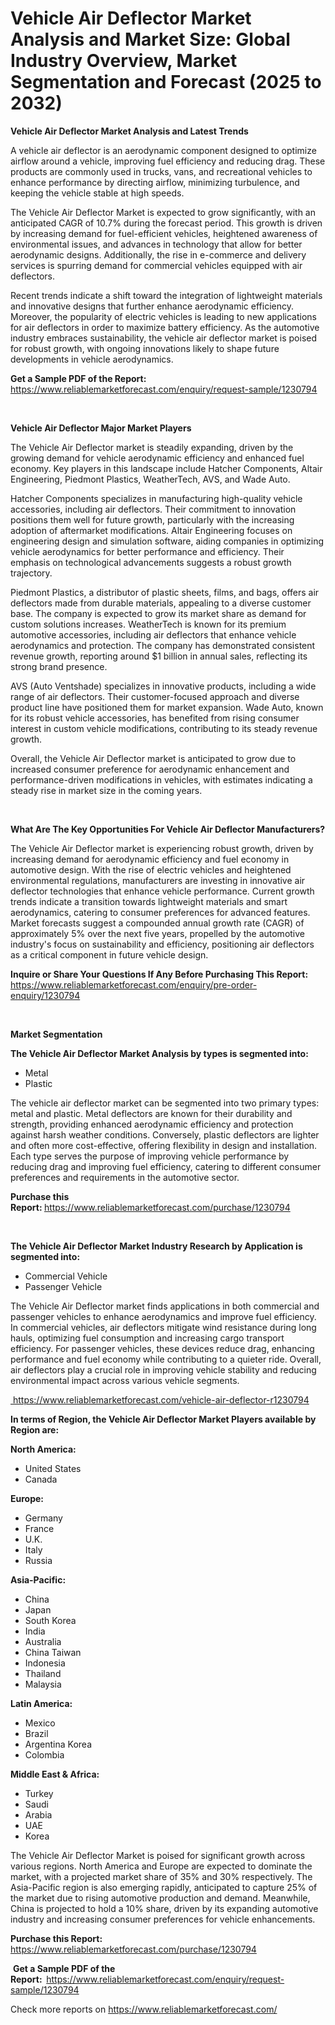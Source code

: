 <p><h1>Vehicle Air Deflector Market Analysis and Market Size: Global Industry Overview, Market Segmentation and Forecast (2025 to 2032)</h1></p><p><strong>Vehicle Air Deflector Market Analysis and Latest Trends</strong></p>
<p><p>A vehicle air deflector is an aerodynamic component designed to optimize airflow around a vehicle, improving fuel efficiency and reducing drag. These products are commonly used in trucks, vans, and recreational vehicles to enhance performance by directing airflow, minimizing turbulence, and keeping the vehicle stable at high speeds.</p><p>The Vehicle Air Deflector Market is expected to grow significantly, with an anticipated CAGR of 10.7% during the forecast period. This growth is driven by increasing demand for fuel-efficient vehicles, heightened awareness of environmental issues, and advances in technology that allow for better aerodynamic designs. Additionally, the rise in e-commerce and delivery services is spurring demand for commercial vehicles equipped with air deflectors.</p><p>Recent trends indicate a shift toward the integration of lightweight materials and innovative designs that further enhance aerodynamic efficiency. Moreover, the popularity of electric vehicles is leading to new applications for air deflectors in order to maximize battery efficiency. As the automotive industry embraces sustainability, the vehicle air deflector market is poised for robust growth, with ongoing innovations likely to shape future developments in vehicle aerodynamics.</p></p>
<p><strong>Get a Sample PDF of the Report:&nbsp;</strong> <a href="https://www.reliablemarketforecast.com/enquiry/request-sample/1230794?utm_campaign=2336&utm_medium=2&utm_source=Github&utm_content=ia&utm_term=30032025&utm_id=vehicle-air-deflector">https://www.reliablemarketforecast.com/enquiry/request-sample/1230794</a></p>
<p>&nbsp;</p>
<p><strong>Vehicle Air Deflector Major Market Players</strong></p>
<p><p>The Vehicle Air Deflector market is steadily expanding, driven by the growing demand for vehicle aerodynamic efficiency and enhanced fuel economy. Key players in this landscape include Hatcher Components, Altair Engineering, Piedmont Plastics, WeatherTech, AVS, and Wade Auto. </p><p>Hatcher Components specializes in manufacturing high-quality vehicle accessories, including air deflectors. Their commitment to innovation positions them well for future growth, particularly with the increasing adoption of aftermarket modifications. Altair Engineering focuses on engineering design and simulation software, aiding companies in optimizing vehicle aerodynamics for better performance and efficiency. Their emphasis on technological advancements suggests a robust growth trajectory.</p><p>Piedmont Plastics, a distributor of plastic sheets, films, and bags, offers air deflectors made from durable materials, appealing to a diverse customer base. The company is expected to grow its market share as demand for custom solutions increases. WeatherTech is known for its premium automotive accessories, including air deflectors that enhance vehicle aerodynamics and protection. The company has demonstrated consistent revenue growth, reporting around $1 billion in annual sales, reflecting its strong brand presence.</p><p>AVS (Auto Ventshade) specializes in innovative products, including a wide range of air deflectors. Their customer-focused approach and diverse product line have positioned them for market expansion. Wade Auto, known for its robust vehicle accessories, has benefited from rising consumer interest in custom vehicle modifications, contributing to its steady revenue growth.</p><p>Overall, the Vehicle Air Deflector market is anticipated to grow due to increased consumer preference for aerodynamic enhancement and performance-driven modifications in vehicles, with estimates indicating a steady rise in market size in the coming years.</p></p>
<p>&nbsp;</p>
<p><strong>What Are The Key Opportunities For Vehicle Air Deflector Manufacturers?</strong></p>
<p><p>The Vehicle Air Deflector market is experiencing robust growth, driven by increasing demand for aerodynamic efficiency and fuel economy in automotive design. With the rise of electric vehicles and heightened environmental regulations, manufacturers are investing in innovative air deflector technologies that enhance vehicle performance. Current growth trends indicate a transition towards lightweight materials and smart aerodynamics, catering to consumer preferences for advanced features. Market forecasts suggest a compounded annual growth rate (CAGR) of approximately 5% over the next five years, propelled by the automotive industry's focus on sustainability and efficiency, positioning air deflectors as a critical component in future vehicle design.</p></p>
<p><strong>Inquire or Share Your Questions If Any Before Purchasing This Report:</strong> <a href="https://www.reliablemarketforecast.com/enquiry/pre-order-enquiry/1230794?utm_campaign=2336&utm_medium=2&utm_source=Github&utm_content=ia&utm_term=30032025&utm_id=vehicle-air-deflector">https://www.reliablemarketforecast.com/enquiry/pre-order-enquiry/1230794</a></p>
<p>&nbsp;</p>
<p><strong>Market Segmentation</strong></p>
<p><strong>The Vehicle Air Deflector Market Analysis by types is segmented into:</strong></p>
<p><ul><li>Metal</li><li>Plastic</li></ul></p>
<p><p>The vehicle air deflector market can be segmented into two primary types: metal and plastic. Metal deflectors are known for their durability and strength, providing enhanced aerodynamic efficiency and protection against harsh weather conditions. Conversely, plastic deflectors are lighter and often more cost-effective, offering flexibility in design and installation. Each type serves the purpose of improving vehicle performance by reducing drag and improving fuel efficiency, catering to different consumer preferences and requirements in the automotive sector.</p></p>
<p><strong>Purchase this Report:&nbsp;</strong><a href="https://www.reliablemarketforecast.com/purchase/1230794?utm_campaign=2336&utm_medium=2&utm_source=Github&utm_content=ia&utm_term=30032025&utm_id=vehicle-air-deflector">https://www.reliablemarketforecast.com/purchase/1230794</a></p>
<p>&nbsp;</p>
<p><strong>The Vehicle Air Deflector Market Industry Research by Application is segmented into:</strong></p>
<p><ul><li>Commercial Vehicle</li><li>Passenger Vehicle</li></ul></p>
<p><p>The Vehicle Air Deflector market finds applications in both commercial and passenger vehicles to enhance aerodynamics and improve fuel efficiency. In commercial vehicles, air deflectors mitigate wind resistance during long hauls, optimizing fuel consumption and increasing cargo transport efficiency. For passenger vehicles, these devices reduce drag, enhancing performance and fuel economy while contributing to a quieter ride. Overall, air deflectors play a crucial role in improving vehicle stability and reducing environmental impact across various vehicle segments.</p></p>
<p><a href="https://www.reliablemarketforecast.com/vehicle-air-deflector-r1230794?utm_campaign=2336&utm_medium=2&utm_source=Github&utm_content=ia&utm_term=30032025&utm_id=vehicle-air-deflector">&nbsp;https://www.reliablemarketforecast.com/vehicle-air-deflector-r1230794</a></p>
<p><strong>In terms of Region, the Vehicle Air Deflector Market Players available by Region are:</strong></p>
<p>
    <p> <strong> North America: </strong>
        <ul>
            <li>United States</li>
            <li>Canada</li>
        </ul>
        </p> 
    <p> <strong> Europe: </strong>
        <ul>
            <li>Germany</li>
            <li>France</li>
            <li>U.K.</li>
            <li>Italy</li>
            <li>Russia</li>
        </ul>
        </p> 
    <p> <strong> Asia-Pacific: </strong>
        <ul>
            <li>China</li>
            <li>Japan</li>
            <li>South Korea</li>
            <li>India</li>
            <li>Australia</li>
            <li>China Taiwan</li>
            <li>Indonesia</li>
            <li>Thailand</li>
            <li>Malaysia</li>
        </ul>
        </p> 
    <p> <strong> Latin America: </strong>
        <ul>
            <li>Mexico</li>
            <li>Brazil</li>
            <li>Argentina Korea</li>
            <li>Colombia</li>
        </ul>
        </p> 
    <p> <strong> Middle East & Africa: </strong>
        <ul>
            <li>Turkey</li>
            <li>Saudi</li>
            <li>Arabia</li>
            <li>UAE</li>
            <li>Korea</li>
        </ul>
    </p>
    </p>
<p><p>The Vehicle Air Deflector Market is poised for significant growth across various regions. North America and Europe are expected to dominate the market, with a projected market share of 35% and 30% respectively. The Asia-Pacific region is also emerging rapidly, anticipated to capture 25% of the market due to rising automotive production and demand. Meanwhile, China is projected to hold a 10% share, driven by its expanding automotive industry and increasing consumer preferences for vehicle enhancements.</p></p>
<p><strong>Purchase this Report: </strong><a href="https://www.reliablemarketforecast.com/purchase/1230794?utm_campaign=2336&utm_medium=2&utm_source=Github&utm_content=ia&utm_term=30032025&utm_id=vehicle-air-deflector">https://www.reliablemarketforecast.com/purchase/1230794</a></p>
<p>&nbsp;<strong>Get a Sample PDF of the Report:&nbsp;&nbsp;</strong><a href="https://www.reliablemarketforecast.com/enquiry/request-sample/1230794?utm_campaign=2336&utm_medium=2&utm_source=Github&utm_content=ia&utm_term=30032025&utm_id=vehicle-air-deflector">https://www.reliablemarketforecast.com/enquiry/request-sample/1230794</a></p>
<p><strong></strong></p>
<p>Check more reports on <a href="https://www.reliablemarketforecast.com/?utm_campaign=2336&utm_medium=2&utm_source=Github&utm_content=ia&utm_term=30032025&utm_id=vehicle-air-deflector">https://www.reliablemarketforecast.com/</a></p>